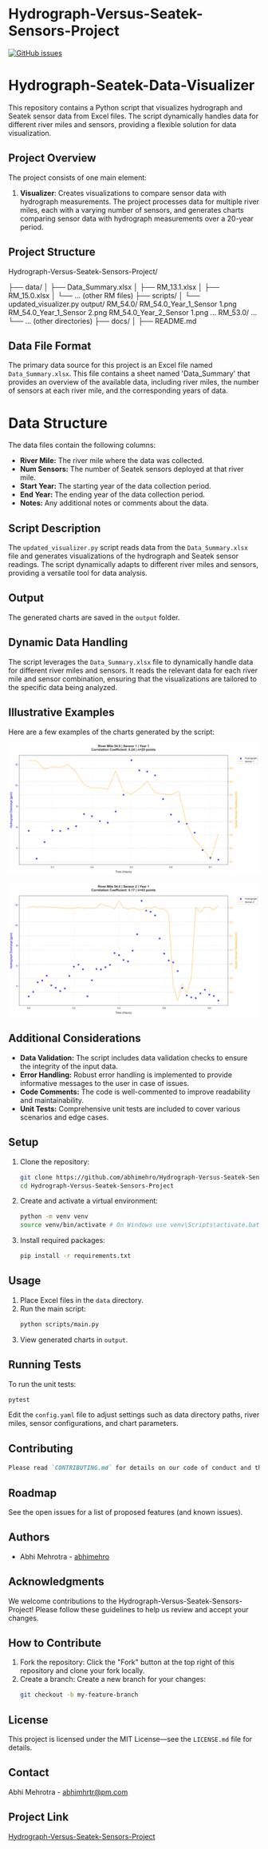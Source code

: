 # Hydrograph-Versus-Seatek-Sensors-Project

[![GitHub issues](https://img.shields.io/github/issues/abhimehro/Hydrograph-Versus-Seatek-Sensors-Project)](https://github.com/abhimehro/Hydrograph-Versus-Seatek-Sensors-Project/issues)

# Hydrograph-Seatek-Data-Visualizer

This repository contains a Python script that visualizes hydrograph and Seatek sensor data from Excel files. The script dynamically handles data for different river miles and sensors, providing a flexible solution for data visualization.

## Project Overview

The project consists of one main element:

1. **Visualizer**: Creates visualizations to compare sensor data with hydrograph measurements.
   The project processes data for multiple river miles, each with a varying number of sensors,
   and generates charts comparing sensor data with hydrograph measurements over a 20-year period.

## Project Structure

Hydrograph-Versus-Seatek-Sensors-Project/

├── data/
│   ├── Data_Summary.xlsx
│   ├── RM_13.1.xlsx
│   ├── RM_15.0.xlsx
│   └── ... (other RM files)
├── scripts/
│   └── updated_visualizer.py
output/
RM_54.0/
RM_54.0_Year_1_Sensor 1.png
RM_54.0_Year_1_Sensor 2.png
RM_54.0_Year_2_Sensor 1.png
...
RM_53.0/
...
└── ... (other directories)
├── docs/ │
├── README.md

## Data File Format

The primary data source for this project is an Excel file named `Data_Summary.xlsx`. This file contains a sheet named 'Data_Summary' that provides an overview of the available data, including river miles, the number of sensors at each river mile, and the corresponding years of data.

# Data Structure

The data files contain the following columns:

*   **River Mile:** The river mile where the data was collected.
*   **Num Sensors:** The number of Seatek sensors deployed at that river mile.
*   **Start Year:** The starting year of the data collection period.
*   **End Year:** The ending year of the data collection period.
*   **Notes:** Any additional notes or comments about the data.

## Script Description

The `updated_visualizer.py` script reads data from the `Data_Summary.xlsx` file and generates visualizations of the hydrograph and Seatek sensor readings. The script dynamically adapts to different river miles and sensors, providing a versatile tool for data analysis.

## Output

The generated charts are saved in the `output` folder.

## Dynamic Data Handling

The script leverages the `Data_Summary.xlsx` file to dynamically handle data for different river miles and sensors. It reads the relevant data for each river mile and sensor combination, ensuring that the visualizations are tailored to the specific data being analyzed.

## Illustrative Examples

Here are a few examples of the charts generated by the script:

![Chart for River Mile 54.0, Sensor 1, Year 1](output/Rm_54.0/RM_54.0_Year_1_Sensor%201.png)

![Chart for River Mile 54.0, Sensor 2, Year 1](output/Rm_54.0/RM_54.0_Year_1_Sensor%202.png)

## Additional Considerations

*   **Data Validation:** The script includes data validation checks to ensure the integrity of the input data.
*   **Error Handling:** Robust error handling is implemented to provide informative messages to the user in case of issues.
*   **Code Comments:** The code is well-commented to improve readability and maintainability.
*   **Unit Tests:** Comprehensive unit tests are included to cover various scenarios and edge cases.
  
## Setup

1. Clone the repository:
    ```bash
    git clone https://github.com/abhimehro/Hydrograph-Versus-Seatek-Sensors-Project.git
    cd Hydrograph-Versus-Seatek-Sensors-Project
    ```

2. Create and activate a virtual environment:
    ```bash
    python -m venv venv
    source venv/bin/activate # On Windows use venv\Scripts\activate.bat
    ```

3. Install required packages:
    ```bash
    pip install -r requirements.txt
    ```

## Usage

1. Place Excel files in the `data` directory.
2. Run the main script:
    ```bash
    python scripts/main.py
    ```
3. View generated charts in `output`.

## Running Tests

To run the unit tests:
```bash
pytest
```

Edit the `config.yaml` file to adjust settings such as data directory paths, river miles, sensor configurations, and
chart parameters.

## Contributing

 ```markdown
 Please read `CONTRIBUTING.md` for details on our code of conduct and the process for submitting pull requests.
 ```

## Roadmap

See the open issues for a list of proposed features (and known issues).

## Authors

- Abhi Mehrotra - [abhimehro](https://github.com/abhimehro)

## Acknowledgments

We welcome contributions to the Hydrograph-Versus-Seatek-Sensors-Project! Please follow these guidelines to help us
review and accept your changes.

## How to Contribute

1. Fork the repository: Click the "Fork" button at the top right of this repository and clone your fork locally.
2. Create a branch: Create a new branch for your changes:
    ```bash
    git checkout -b my-feature-branch
    ```

## License

This project is licensed under the MIT License—see the `LICENSE.md` file for details.

## Contact

Abhi Mehrotra - <abhimhrtr@pm.com>

## Project Link

[Hydrograph-Versus-Seatek-Sensors-Project](https://github.com/abhimehro/Hydrograph-Versus-Seatek-Sensors-Project)

